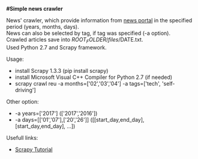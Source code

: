 **#Simple news crawler**

News' crawler, which provide information from [news portal](http://www.reuters.com/) in the specified period (years, months, days). \
News can also be selected by tag, if tag was specified (-a option). \
Crawled articles save into $ROOT_FOLDER/files/$DATE.txt. \
Used Python 2.7 and Scrapy framework.

Usage:
 - install Scrapy 1.3.3 (pip install scrapy)
 - install Microsoft Visual C++ Compiler for Python 2.7 (if needed)
 - scrapy crawl reu -a months=['02','03','04'] -a tags=['tech', 'self-driving']

 Other option:
  - -a years=['2017'] (['2017','2016'])
  - -a days=[['01','07'],['20','26']] ([[start_day,end_day], [start_day,end_day], ...])

Usefull links:
 - [Scrapy Tutorial](https://doc.scrapy.org/en/latest/intro/tutorial.html)

